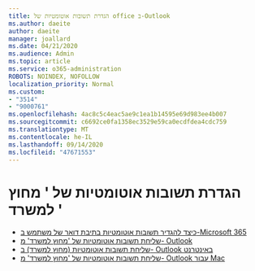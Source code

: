 ```yaml
---
title: הגדרת תשובות אוטומטיות של office ב-Outlook
ms.author: daeite
author: daeite
manager: joallard
ms.date: 04/21/2020
ms.audience: Admin
ms.topic: article
ms.service: o365-administration
ROBOTS: NOINDEX, NOFOLLOW
localization_priority: Normal
ms.custom:
- "3514"
- "9000761"
ms.openlocfilehash: 4ac8c5c4eac5ae9c1ea1b14595e69d983ee4b007
ms.sourcegitcommit: c6692ce0fa1358ec3529e59ca0ecdfdea4cdc759
ms.translationtype: MT
ms.contentlocale: he-IL
ms.lasthandoff: 09/14/2020
ms.locfileid: "47671553"
---
```

# <a name="set-up-out-of-office-automatic-replies"></a>הגדרת תשובות אוטומטיות של ' מחוץ למשרד '

- [כיצד להגדיר תשובות אוטומטיות בתיבת דואר של משתמש ב-Microsoft 365](https://docs.microsoft.com/exchange/troubleshoot/configure-mailboxes/set-automatic-replies)
- [שליחת תשובות אוטומטיות של 'מחוץ למשרד' מ- Outlook](https://support.office.com/article/9742f476-5348-4f9f-997f-5e208513bd67)
- [שליחת תשובות אוטומטיות (מחוץ למשרד) ב- Outlook באינטרנט](https://support.office.com/article/0c193ab0-b9e1-4058-84be-a5b014242290)
- [שליחת תשובות אוטומטיות של 'מחוץ למשרד' מ- Outlook עבור Mac](https://support.office.com/article/4e07ab75-beda-4f9e-bcdc-44471ebacdee)